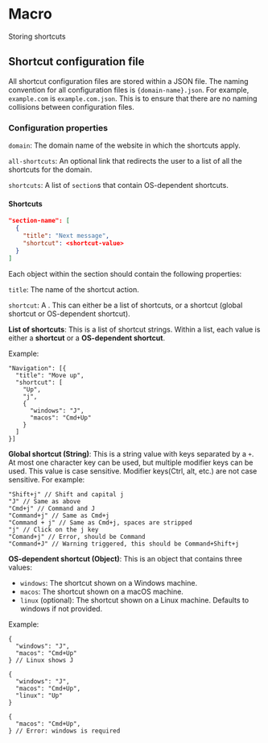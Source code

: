 # Macro
Storing shortcuts

## Shortcut configuration file

All shortcut configuration files are stored within a JSON file. The naming
convention for all configuration files is `{domain-name}.json`. For example,
`example.com` is `example.com.json`. This is to ensure that there are no naming
collisions between configuration files.

### Configuration properties

`domain`: The domain name of the website in which the shortcuts apply.

`all-shortcuts`: An optional link that redirects the user to a list of all the
shortcuts for the domain.

`shortcuts`: A list of `section`s that contain OS-dependent shortcuts.

#### Shortcuts

```json
"section-name": [
  {
    "title": "Next message",
    "shortcut": <shortcut-value>
  }
]
```

Each object within the section should contain the following properties:

`title`: The name of the shortcut action.

`shortcut`: A <shortcut-value>. This can either be a list of shortcuts, or a
shortcut (global shortcut or OS-dependent shortcut).

**List of shortcuts**: This is a list of shortcut strings. Within a list, each 
value is either a **shortcut** or a **OS-dependent shortcut**. 

Example:
```
"Navigation": [{
  "title": "Move up",
  "shortcut": [
    "Up",
    "j",
    {
      "windows": "J",
      "macos": "Cmd+Up"
    }
  ]
}]
```

**Global shortcut (String)**: This is a string value with keys separated by a
`+`. At most one character key can be used, but multiple modifier keys can be used. This 
value is case sensitive. Modifier keys(Ctrl, alt, etc.) are not case
sensitive. For example:
```
"Shift+j" // Shift and capital j
"J" // Same as above
"Cmd+j" // Command and J
"Command+j" // Same as Cmd+j
"Command + j" // Same as Cmd+j, spaces are stripped
"j" // Click on the j key
"Comand+j" // Error, should be Command
"Command+J" // Warning triggered, this should be Command+Shift+j
```

**OS-dependent shortcut (Object)**: This is an object that contains three
values: 
- `windows`: The shortcut shown on a Windows machine.
- `macos`: The shortcut shown on a macOS machine.
- `linux` (optional): The shortcut shown on a Linux machine. Defaults to windows if not provided.

Example:
```
{
  "windows": "J",
  "macos": "Cmd+Up"
} // Linux shows J

{
  "windows": "J",
  "macos": "Cmd+Up",
  "linux": "Up"
}

{
  "macos": "Cmd+Up",
} // Error: windows is required
```
